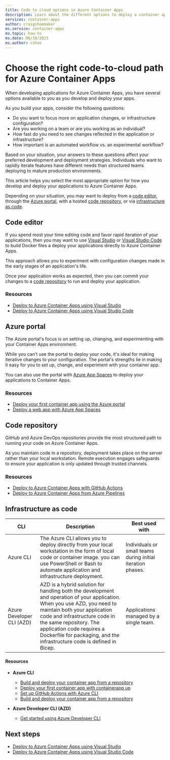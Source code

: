 ```yaml
---
title: Code to cloud options in Azure Container Apps
description: Learn about the different options to deploy a container app directly from your development environment.
services: container-apps
author: craigshoemaker
ms.service: container-apps
ms.topic: how-to
ms.date: 08/18/2023
ms.author: cshoe
---
```


# Choose the right code-to-cloud path for Azure Container Apps

When developing applications for Azure Container Apps, you have several options available to you as you develop and deploy your apps.

As you build your apps, consider the following questions:

- Do you want to focus more on application changes, or infrastructure configuration?
- Are you working on a team or are you working as an individual?
- How fast do you need to see changes reflected in the application or infrastructure?
- How important is an automated workflow vs. an experimental workflow?

Based on your situation, your answers to these questions affect your preferred development and deployment strategies. Individuals who want to rapidly iterate features have different needs than structured teams deploying to mature production environments.

This article helps you select the most appropriate option for how you develop and deploy your applications to Azure Container Apps.

Depending on your situation, you may want to deploy from a [code editor](#code-editor), through the [Azure portal](#azure-portal), with a hosted [code repository](#code-repository), or via [infrastructure as code](#infrastructure-as-code).

## Code editor

If you spend most your time editing code and favor rapid iteration of your applications, then you may want to use [Visual Studio](https://visualstudio.microsoft.com/) or [Visual Studio Code](https://code.visualstudio.com/) to build Docker files a deploy your applications directly to Azure Container Apps.

This approach allows you to experiment with configuration changes made in the early stages of an application's life.

Once your application works as expected, then you can commit your changes to a [code repository](#code-repository) to run and deploy your application.

### Resources

- [Deploy to Azure Container Apps using Visual Studio](deploy-visual-studio.md)
- [Deploy to Azure Container Apps using Visual Studio Code](deploy-visual-studio-code.md)

## Azure portal

The Azure portal's focus is on setting up, changing, and experimenting with your Container Apps environment.

While you can't use the portal to deploy your code, it's ideal for making iterative changes to your configuration. The portal's strengths lie in making it easy for you to set up, change, and experiment with your container app.

You can also use the portal with [Azure App Spaces](/azure/app-spaces/overview) to deploy your applications to Container Apps.

### Resources

- [Deploy your first container app using the Azure portal](quickstart-portal.md)
- [Deploy a web app with Azure App Spaces](/azure/app-spaces/quickstart-deploy-web-app?tabs=app-service)

## Code repository

GitHub and Azure DevOps repositories provide the most structured path to running your code on Azure Container Apps.

As you maintain code in a repository, deployment takes place on the server rather than your local workstation. Remote execution engages safeguards to ensure your application is only updated through trusted channels.

### Resources

- [Deploy to Azure Container Apps with GitHub Actions](github-actions.md)
- [Deploy to Azure Container Apps from Azure Pipelines](azure-pipelines.md)

## Infrastructure as code

| CLI | Description | Best used with |
|--|--|--|
| Azure CLI | The Azure CLI allows you to deploy directly from your local workstation in the form of local code or container image. you can use PowerShell or Bash to automate application and infrastructure deployment. | Individuals or small teams during initial iteration phases. |
| Azure Developer CLI (AZD) | AZD is a hybrid solution for handling both the development and operation of your application. When you use AZD, you need to maintain both your application code and infrastructure code in the same repository. The application code requires a Dockerfile for packaging, and the infrastructure code is defined in Bicep. | Applications managed by a single team. |

#### Resources

- **Azure CLI**
  - [Build and deploy your container app from a repository](quickstart-code-to-cloud.md)
  - [Deploy your first container app with containerapp up](get-started.md)
  - [Set up GitHub Actions with Azure CLI](github-actions-cli.md)
  - [Build and deploy your container app from a repository](tutorial-deploy-first-app-cli.md)

- **Azure Developer CLI (AZD)**
  - [Get started using Azure Developer CLI](/azure/developer/azure-developer-cli/get-started?tabs=localinstall&pivots=programming-language-nodejs)

## Next steps

- [Deploy to Azure Container Apps using Visual Studio](deploy-visual-studio.md)
- [Deploy to Azure Container Apps using Visual Studio Code](deploy-visual-studio-code.md)
